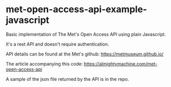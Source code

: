 # met-open-access-api-example-javascript

Basic implementation of The Met's Open Access API using plain Javascript.

It's a rest API and doesn't require authentication.

API details can be found at the Met's github:
https://metmuseum.github.io/

The article accompanying this code:
https://almightymachine.com/met-open-access-api

A sample of the json file returned by the API is in the repo.
